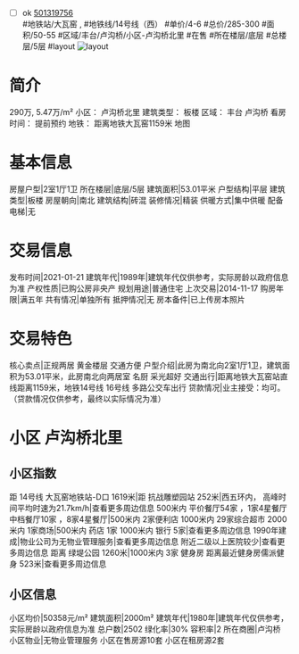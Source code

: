 - [ ] ok [501319756](https://bj.5i5j.com/ershoufang/501319756.html)  
 #地铁站/大瓦窑 ,  #地铁线/14号线（西）
#单价/4-6 #总价/285-300 #面积/50-55   #区域/丰台/卢沟桥/小区-卢沟桥北里 #在售 #所在楼层/底层 #总楼层/5层 #layout 
![layout](http://image2a.5i5j.com/bdir/layout/f12555a0afa14e39895259d52c9c7c73.jpg_P5.jpg) 
# 简介 
 290万,  5.47万/m² 
小区： 卢沟桥北里
建筑类型： 板楼
区域： 丰台 卢沟桥
看房时间： 提前预约
地铁： 距离地铁大瓦窑1159米 地图
# 基本信息 
 房屋户型|2室1厅1卫
所在楼层|底层/5层
建筑面积|53.01平米
户型结构|平层
建筑类型|板楼
房屋朝向|南北
建筑结构|砖混
装修情况|精装
供暖方式|集中供暖
配备电梯|无
# 交易信息 
 发布时间|2021-01-21
建筑年代|1989年|建筑年代仅供参考，实际房龄以政府信息为准
产权性质|已购公房非央产
规划用途|普通住宅
上次交易|2014-11-17
购房年限|满五年
共有情况|单独所有
抵押情况|无
房本备件|已上传房本照片
# 交易特色 
 核心卖点|正规两居  黄金楼层 交通方便
户型介绍|此房为南北向2室1厅1卫，建筑面积为53.01平米，此房南北向两居室 名厨 采光超好
交通出行|距离地铁大瓦窑站直线距离1159米，地铁14号线  16号线  多路公交车出行
贷款情况|业主接受：均可。（贷款情况仅供参考，最终以实际情况为准）
# 小区 卢沟桥北里
## 小区指数 
 距 14号线 大瓦窑地铁站-D口 1619米|距 抗战雕塑园站 252米|西五环内， 高峰时间平均时速为21.7km/h|查看更多周边信息
500米内 平价餐厅54家 ，1家4星餐厅
中档餐厅10家 ，8家4星餐厅|500米内 2家便利店
1000米内 29家综合超市
2000米内 1家商场|500米内 药店 1家
1000米内 银行 5家|查看更多周边信息
1990年建成|物业公司为无物业管理服务|查看更多周边信息
附近二级以上医院较少|查看更多周边信息
距离 绿堤公园 1260米|1000米内 3家 健身房
距离最近健身房儒派健身 523米|查看更多周边信息
## 小区信息 
 小区均价|50358元/m²
建筑面积|2000m²
建筑年代|1980年|建筑年代仅供参考，实际房龄以政府信息为准
总户数|2502
绿化率|30%
容积率|2
所在商圈|卢沟桥
小区物业|无物业管理服务
小区在售房源10套
小区在租房源2套
